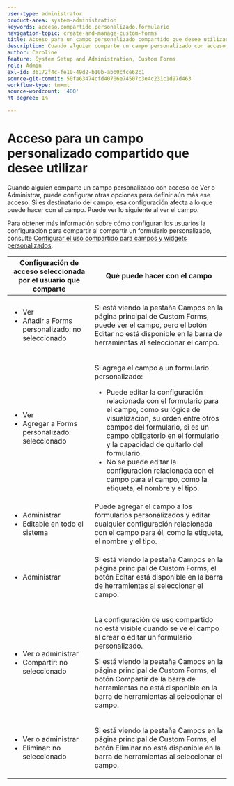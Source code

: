 ```yaml
---
user-type: administrator
product-area: system-administration
keywords: acceso,compartido,personalizado,formulario
navigation-topic: create-and-manage-custom-forms
title: Acceso para un campo personalizado compartido que desee utilizar
description: Cuando alguien comparte un campo personalizado con acceso de Ver o Administrar, puede configurar otras opciones para definir aún más ese acceso. Si es destinatario del campo, esa configuración afecta a lo que puede hacer con el campo. Puede ver lo siguiente al ver el campo.
author: Caroline
feature: System Setup and Administration, Custom Forms
role: Admin
exl-id: 36172f4c-fe10-49d2-b10b-abb0cfce62c1
source-git-commit: 50fa63474cfd40706e74507c3e4c231c1d97d463
workflow-type: tm+mt
source-wordcount: '400'
ht-degree: 1%

---
```


# Acceso para un campo personalizado compartido que desee utilizar

Cuando alguien comparte un campo personalizado con acceso de Ver o Administrar, puede configurar otras opciones para definir aún más ese acceso. Si es destinatario del campo, esa configuración afecta a lo que puede hacer con el campo. Puede ver lo siguiente al ver el campo.

Para obtener más información sobre cómo configuran los usuarios la configuración para compartir al compartir un formulario personalizado, consulte [Configurar el uso compartido para campos y widgets personalizados](../../../administration-and-setup/customize-workfront/create-manage-custom-forms/configure-sharing-for-a-custom-field.md).

<table style="table-layout:auto"> 
 <col> 
 <col> 
 <thead> 
  <tr> 
   <th>Configuración de acceso seleccionada por el usuario que comparte</th> 
   <th>Qué puede hacer con el campo</th> 
  </tr> 
 </thead> 
 <tbody> 
  <tr> 
   <td> 
    <ul> 
     <li>Ver</li> 
     <li>Añadir a Forms personalizado: no seleccionado</li> 
    </ul> </td> 
   <td> <p>Si está viendo la pestaña Campos en la página principal de Custom Forms, puede ver el campo, pero el botón Editar no está disponible en la barra de herramientas al seleccionar el campo.</p> </td> 
  </tr> 
  <tr> 
   <td> 
    <ul> 
     <li>Ver</li> 
     <li>Agregar a Forms personalizado: seleccionado</li> 
    </ul> </td> 
   <td> <p>Si agrega el campo a un formulario personalizado:</p> 
    <ul> 
     <li>Puede editar la configuración relacionada con el formulario para el campo, como su lógica de visualización, su orden entre otros campos del formulario, si es un campo obligatorio en el formulario y la capacidad de quitarlo del formulario.</li> 
     <li>No se puede editar la configuración relacionada con el campo para el campo, como la etiqueta, el nombre y el tipo.</li> 
    </ul> </td> 
  </tr> 
  <tr> 
   <td> 
    <ul> 
     <li>Administrar</li> 
     <li>Editable en todo el sistema</li> 
    </ul> </td> 
   <td>Puede agregar el campo a los formularios personalizados y editar cualquier configuración relacionada con el campo para él, como la etiqueta, el nombre y el tipo.</td> 
  </tr> 
  <tr> 
   <td> 
    <ul> 
     <li>Administrar</li> 
    </ul> </td> 
   <td> <p>Si está viendo la pestaña Campos en la página principal de Custom Forms, el botón Editar está disponible en la barra de herramientas al seleccionar el campo.</p> </td> 
  </tr> 
  <tr> 
   <td> 
    <ul> 
     <li>Ver o administrar</li> 
     <li>Compartir: no seleccionado</li> 
    </ul> </td> 
   <td> <p>La configuración de uso compartido no está visible cuando se ve el campo al crear o editar un formulario personalizado.</p> <p>Si está viendo la pestaña Campos en la página principal de Custom Forms, el botón Compartir de la barra de herramientas no está disponible en la barra de herramientas al seleccionar el campo.</p> </td> 
  </tr> 
  <tr> 
   <td> 
    <ul> 
     <li>Ver o administrar</li> 
     <li>Eliminar: no seleccionado</li> 
    </ul> </td> 
   <td> <p>Si está viendo la pestaña Campos en la página principal de Custom Forms, el botón Eliminar no está disponible en la barra de herramientas al seleccionar el campo.</p> </td> 
  </tr> 
 </tbody> 
</table>
